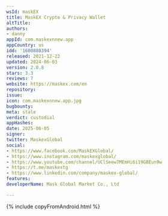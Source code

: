 ```yaml
---
wsId: maskEX
title: MaskEX Crypto & Privacy Wallet
altTitle: 
authors:
- danny
appId: com.maskexnnew.app
appCountry: us
idd: '1600880394'
released: 2021-12-22
updated: 2024-06-03
version: 2.0.8
stars: 3.3
reviews: 7
website: https://maskex.com/en
repository: 
issue: 
icon: com.maskexnnew.app.jpg
bugbounty: 
meta: stale
verdict: custodial
appHashes: 
date: 2025-06-05
signer: 
twitter: MaskexGlobal
social:
- https://www.facebook.com/MaskEXGlobal/
- https://www.instagram.com/maskexglobal/
- https://www.youtube.com/channel/UClSeew7MEmHi6i19GBEun9w
- https://t.me/maskextg
- https://www.linkedin.com/company/maskex-global/
features: 
developerName: Mask Global Market Co., Ltd

---
```


{% include copyFromAndroid.html %}

